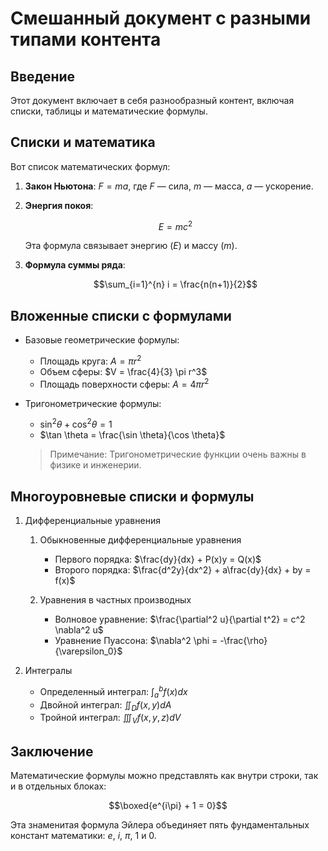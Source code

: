 # Смешанный документ с разными типами контента

## Введение

Этот документ включает в себя разнообразный контент, включая списки, таблицы и математические формулы.

## Списки и математика

Вот список математических формул:

1. **Закон Ньютона**: $F = ma$, где $F$ — сила, $m$ — масса, $a$ — ускорение.

2. **Энергия покоя**: 
   
   $$E = mc^2$$
   
   Эта формула связывает энергию ($E$) и массу ($m$).

3. **Формула суммы ряда**:
   
   $$\sum_{i=1}^{n} i = \frac{n(n+1)}{2}$$

## Вложенные списки с формулами

* Базовые геометрические формулы:
  * Площадь круга: $A = \pi r^2$
  * Объем сферы: $V = \frac{4}{3} \pi r^3$
  * Площадь поверхности сферы: $A = 4\pi r^2$

* Тригонометрические формулы:
  * $\sin^2 \theta + \cos^2 \theta = 1$
  * $\tan \theta = \frac{\sin \theta}{\cos \theta}$

  > Примечание: Тригонометрические функции очень важны в физике и инженерии.
  
## Многоуровневые списки и формулы

1. Дифференциальные уравнения
   1. Обыкновенные дифференциальные уравнения
      * Первого порядка: $\frac{dy}{dx} + P(x)y = Q(x)$
      * Второго порядка: $\frac{d^2y}{dx^2} + a\frac{dy}{dx} + by = f(x)$
   
   2. Уравнения в частных производных
      * Волновое уравнение: $\frac{\partial^2 u}{\partial t^2} = c^2 \nabla^2 u$
      * Уравнение Пуассона: $\nabla^2 \phi = -\frac{\rho}{\varepsilon_0}$

2. Интегралы
   * Определенный интеграл: $\int_{a}^{b} f(x) dx$
   * Двойной интеграл: $\iint_{D} f(x,y) dA$
   * Тройной интеграл: $\iiint_{V} f(x,y,z) dV$

## Заключение

Математические формулы можно представлять как внутри $\text{строки}$, так и в отдельных блоках:

$$\boxed{e^{i\pi} + 1 = 0}$$

Эта знаменитая формула Эйлера объединяет пять фундаментальных констант математики: $e$, $i$, $\pi$, $1$ и $0$.